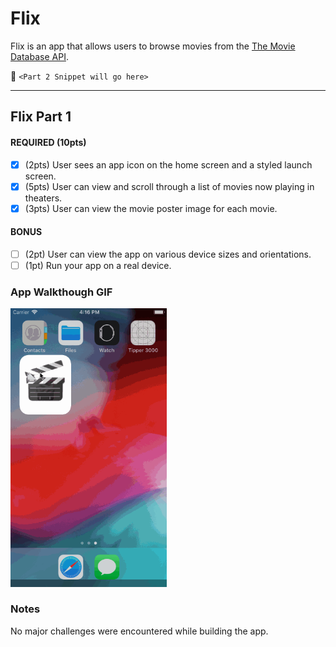 # Flix

Flix is an app that allows users to browse movies from the [The Movie Database API](http://docs.themoviedb.apiary.io/#).

📝 `<Part 2 Snippet will go here>`

---

## Flix Part 1

#### REQUIRED (10pts)
- [X] (2pts) User sees an app icon on the home screen and a styled launch screen.
- [X] (5pts) User can view and scroll through a list of movies now playing in theaters.
- [X] (3pts) User can view the movie poster image for each movie.

#### BONUS
- [ ] (2pt) User can view the app on various device sizes and orientations.
- [ ] (1pt) Run your app on a real device.

### App Walkthough GIF

<img src="flixdemo.gif" width=250><br>

### Notes
No major challenges were encountered while building the app.
